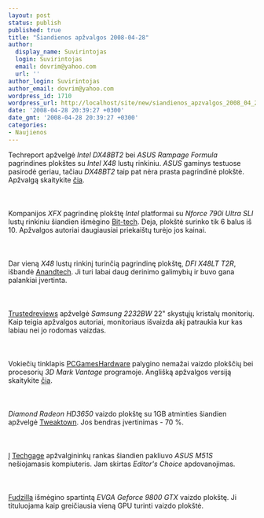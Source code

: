 ```yaml
---
layout: post
status: publish
published: true
title: "Šiandienos apžvalgos 2008-04-28"
author:
  display_name: Suvirintojas
  login: Suvirintojas
  email: dovrim@yahoo.com
  url: ''
author_login: Suvirintojas
author_email: dovrim@yahoo.com
wordpress_id: 1710
wordpress_url: http://localhost/site/new/siandienos_apzvalgos_2008_04_28/
date: '2008-04-28 20:39:27 +0300'
date_gmt: '2008-04-28 20:39:27 +0300'
categories:
- Naujienos
---
```

<p>Techreport apžvelgė <i>Intel DX48BT2</i> bei <i>ASUS Rampage Formula</i> pagrindines plokštes su <i>Intel X48</i> lustų rinkiniu. <i>ASUS</i> gaminys testuose pasirodė geriau, tačiau <i>DX48BT2</i> taip pat nėra prasta pagrindinė plokštė. Apžvalgą skaitykite <a class="ns" href="http://www.techreport.com/articles.x/14598">čia</a>.<br />
<br><br />
<br>Kompanijos <i>XFX</i> pagrindinę plokštę <i>Intel</i> platformai su <i>Nforce 790i Ultra SLI</i> lustų rinkiniu šiandien išmėgino <a class="ns" href="http://www.bit-tech.net/hardware/2008/04/28/xfx_nvidia_nforce_790i_ultra_sli/1">Bit-tech</a>. Deja, plokštė surinko tik 6 balus iš 10. Apžvalgos autoriai daugiausiai priekaištų turėjo jos kainai.<br />
<br><br />
<br>Dar vieną <i>X48</i> lustų rinkinį turinčią pagrindinę plokštę, <i>DFI X48LT T2R</i>, išbandė <a class="ns" href="http://www.anandtech.com/mb/showdoc.aspx?i=3294">Anandtech</a>. Ji turi labai daug derinimo galimybių ir buvo gana palankiai įvertinta.<br />
<br><br />
<br><a class="ns" href="http://www.trustedreviews.com/displays/review/2008/04/28/Samsung-Pebble-SyncMaster-2232BW/p1">Trustedreviews</a> apžvelgė <i>Samsung 2232BW</i> 22&quot; skystųjų kristalų monitorių. Kaip teigia apžvalgos autoriai, monitoriaus išvaizda akį patraukia kur kas labiau nei jo rodomas vaizdas.<br />
<br><br />
<br>Vokiečių tinklapis <a class="ns" href="http://www.pcgameshardware.de/aid,641615/News/3DMark_Vantage_im_PCGH-Benchmark-Test/">PCGamesHardware</a> palygino nemažai vaizdo plokščių bei procesorių <i>3D Mark Vantage</i> programoje. Anglišką apžvalgos versiją skaitykite <a class="ns" href="http://babelfish.altavista.com/babelfish/trurl_pagecontent?lp=de_en&url=http%3A%2F%2Fwww.pcgameshardware.de%2Faid%2C641615%2FNews%2F3DMark_Vantage_im_PCGH-Benchmark-Test%2F">čia</a>.<br />
<br><br />
<br><i>Diamond Radeon HD3650</i> vaizdo plokštę su 1GB atminties šiandien apžvelgė <a class="ns" href="http://www.tweaktown.com/reviews/1401/diamond_radeon_hd_3650_1gb_graphics_card/index.html">Tweaktown</a>. Jos bendras įvertinimas - 70 %.<br />
<br><br />
<br>Į <a class="ns" href="http://techgage.com/article/asus_m51s_154_notebook/">Techgage</a> apžvalgininkų rankas šiandien pakliuvo <i>ASUS M51S</i> nešiojamasis kompiuteris. Jam skirtas <i>Editor's Choice</i> apdovanojimas.<br />
<br><br />
<br><a class="ns" href="http://www.fudzilla.com/index.php?option=com_content&task=view&id=7074&Itemid=1">Fudzilla</a> išmėgino spartintą <i>EVGA Geforce 9800 GTX</i> vaizdo plokštę. Ji tituluojama kaip greičiausia vieną GPU turinti vaizdo plokštė.</p>
